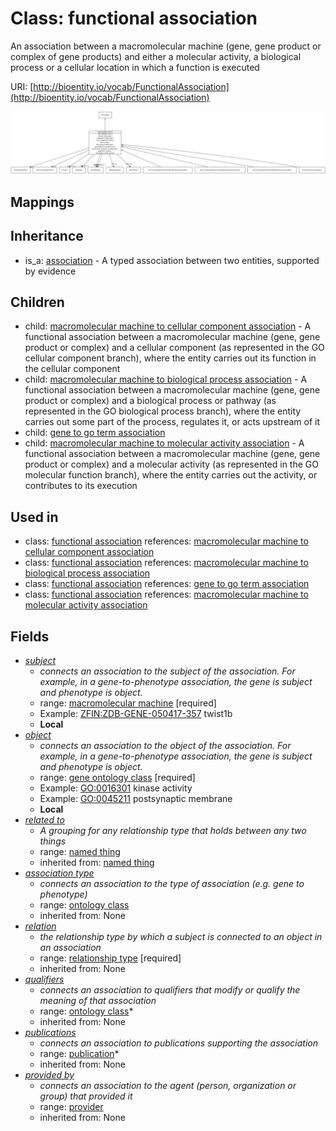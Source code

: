 # Class: functional association


An association between a macromolecular machine (gene, gene product or complex of gene products) and either a molecular activity, a biological process or a cellular location in which a function is executed

URI: [http://bioentity.io/vocab/FunctionalAssociation](http://bioentity.io/vocab/FunctionalAssociation)

![img](images/FunctionalAssociation.png)
## Mappings

## Inheritance

 *  is_a: [association](Association.md) - A typed association between two entities, supported by evidence
## Children

 *  child: [macromolecular machine to cellular component association](MacromolecularMachineToCellularComponentAssociation.md) - A functional association between a macromolecular machine (gene, gene product or complex) and a cellular component (as represented in the GO cellular component branch), where the entity carries out its function in the cellular component
 *  child: [macromolecular machine to biological process association](MacromolecularMachineToBiologicalProcessAssociation.md) - A functional association between a macromolecular machine (gene, gene product or complex) and a biological process or pathway (as represented in the GO biological process branch), where the entity carries out some part of the process, regulates it, or acts upstream of it
 *  child: [gene to go term association](GeneToGoTermAssociation.md)
 *  child: [macromolecular machine to molecular activity association](MacromolecularMachineToMolecularActivityAssociation.md) - A functional association between a macromolecular machine (gene, gene product or complex) and a molecular activity (as represented in the GO molecular function branch), where the entity carries out the activity, or contributes to its execution
## Used in

 *  class: [functional association](FunctionalAssociation.md) references: [macromolecular machine to cellular component association](MacromolecularMachineToCellularComponentAssociation.md)
 *  class: [functional association](FunctionalAssociation.md) references: [macromolecular machine to biological process association](MacromolecularMachineToBiologicalProcessAssociation.md)
 *  class: [functional association](FunctionalAssociation.md) references: [gene to go term association](GeneToGoTermAssociation.md)
 *  class: [functional association](FunctionalAssociation.md) references: [macromolecular machine to molecular activity association](MacromolecularMachineToMolecularActivityAssociation.md)
## Fields

 * _[subject](subject.md)_
    * _connects an association to the subject of the association. For example, in a gene-to-phenotype association, the gene is subject and phenotype is object._
    * range: [macromolecular machine](MacromolecularMachine.md) [required]
    * Example: [ZFIN:ZDB-GENE-050417-357](http://purl.obolibrary.org/obo/ZFIN_ZDB-GENE-050417-357) twist1b
    * __Local__
 * _[object](object.md)_
    * _connects an association to the object of the association. For example, in a gene-to-phenotype association, the gene is subject and phenotype is object._
    * range: [gene ontology class](GeneOntologyClass.md) [required]
    * Example: [GO:0016301](http://purl.obolibrary.org/obo/GO_0016301) kinase activity
    * Example: [GO:0045211](http://purl.obolibrary.org/obo/GO_0045211) postsynaptic membrane
    * __Local__
 * _[related to](related_to.md)_
    * _A grouping for any relationship type that holds between any two things_
    * range: [named thing](NamedThing.md)
    * inherited from: [named thing](NamedThing.md)
 * _[association type](association_type.md)_
    * _connects an association to the type of association (e.g. gene to phenotype)_
    * range: [ontology class](OntologyClass.md)
    * inherited from: None
 * _[relation](relation.md)_
    * _the relationship type by which a subject is connected to an object in an association_
    * range: [relationship type](RelationshipType.md) [required]
    * inherited from: None
 * _[qualifiers](qualifiers.md)_
    * _connects an association to qualifiers that modify or qualify the meaning of that association_
    * range: [ontology class](OntologyClass.md)*
    * inherited from: None
 * _[publications](publications.md)_
    * _connects an association to publications supporting the association_
    * range: [publication](Publication.md)*
    * inherited from: None
 * _[provided by](provided_by.md)_
    * _connects an association to the agent (person, organization or group) that provided it_
    * range: [provider](Provider.md)
    * inherited from: None
